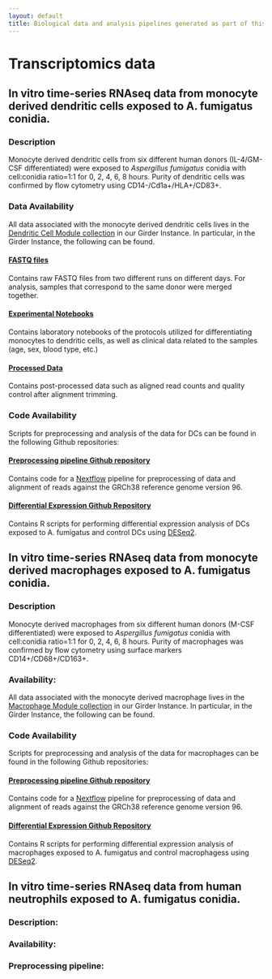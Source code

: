 ```yaml
---
layout: default
title: Biological data and analysis pipelines generated as part of this project
---
```



# Transcriptomics data

## __In vitro__ time-series RNAseq data from monocyte derived dendritic cells exposed to A. fumigatus conidia.
### Description
Monocyte derived dendritic cells from six different human donors (IL-4/GM-CSF differentiated) were exposed to _Aspergillus fumigatus_ conidia with cell:conidia ratio=1:1 for 0, 2, 4, 6, 8 hours. Purity of dendritic cells was confirmed by flow cytometry using CD14-/Cd1a+/HLA+/CD83+.  

### Data Availability
All data associated with the monocyte derived dendritic cells lives in the [Dendritic Cell Module collection](https://data.nutritionallungimmunity.org/#collection/5d69826fef2e2603553c5677) in our Girder Instance. In particular, in the Girder Instance, the following can be found.

#### [FASTQ files](https://data.nutritionallungimmunity.org/#collection/5d69826fef2e2603553c5677/folder/5d70041def2e2603553c567f)
Contains raw FASTQ files from two different runs on different days. For analysis, samples that correspond to the same donor were merged together.
#### [Experimental Notebooks](https://data.nutritionallungimmunity.org/#collection/5d69826fef2e2603553c5677/folder/5d939b55ef2e2603553c56bd)
Contains laboratory notebooks of the protocols utilized for differentiating monocytes to dendritic cells, as well as clinical data related to the samples (age, sex, blood type, etc.)
#### [Processed Data](https://data.nutritionallungimmunity.org/#collection/5d69826fef2e2603553c5677/folder/5d939bcdef2e2603553c56c7)
Contains post-processed data such as aligned read counts and quality control after alignment trimming.

### Code Availability
Scripts for preprocessing and analysis of the data for DCs can be found in the following Github repositories:

#### [Preprocessing pipeline Github repository](https://github.com/NutritionalLungImmunity/NLI_response_to_Aspergillus_fumigatus_omics_data_analysis/DCvsM_response_to_AF_preprocessing)
Contains code for a [Nextflow](https://www.nextflow.io/) pipeline for preprocessing of data and alignment of reads against the GRCh38 reference genome version 96.
#### [Differential Expression Github Repository](https://github.com/NutritionalLungImmunity/NLI_response_to_Aspergillus_fumigatus_omics_data_analysis/DCvsM_response_to_AF_analysis)
Contains R scripts for performing differential expression analysis of DCs exposed to A. fumigatus and control DCs using [DESeq2](https://bioconductor.org/packages/release/bioc/html/DESeq2.html).

## __In vitro__ time-series RNAseq data from  monocyte derived macrophages exposed to A. fumigatus conidia.
### Description
Monocyte derived macrophages from six different human donors (M-CSF differentiated) were exposed to _Aspergillus fumigatus_ conidia with cell:conidia ratio=1:1 for 0, 2, 4, 6, 8 hours. Purity of macrophages was confirmed by flow cytometry using surface markers CD14+/CD68+/CD163+.
### Availability:
All data associated with the monocyte derived macrophage lives in the [Macrophage Module collection](https://data.nutritionallungimmunity.org/#collection/5d41dcf7ef2e26236e2bb3ef) in our Girder Instance. In particular, in the Girder Instance, the following can be found.



### Code Availability
Scripts for preprocessing and analysis of the data for macrophages can be found in the following Github repositories:
#### [Preprocessing pipeline Github repository](https://github.com/NutritionalLungImmunity/NLI_response_to_Aspergillus_fumigatus_omics_data_analysis/DCvsM_response_to_AF_preprocessing)
Contains code for a [Nextflow](https://www.nextflow.io/) pipeline for preprocessing of data and alignment of reads against the GRCh38 reference genome version 96.
#### [Differential Expression Github Repository](https://github.com/NutritionalLungImmunity/NLI_response_to_Aspergillus_fumigatus_omics_data_analysis/DCvsM_response_to_AF_analysis)
Contains R scripts for performing differential expression analysis of macrophages exposed to A. fumigatus and control macrophagess using [DESeq2](https://bioconductor.org/packages/release/bioc/html/DESeq2.html).

## __In vitro__ time-series RNAseq data from human neutrophils exposed to A. fumigatus conidia.
### Description:
### Availability:
### Preprocessing pipeline:
